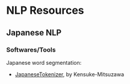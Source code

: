 # NLP Resources

## Japanese NLP

### Softwares/Tools

Japanese word segmentation:

- [JapaneseTokenizer](https://github.com/Kensuke-Mitsuzawa/JapaneseTokenizers), by Kensuke-Mitsuzawa
